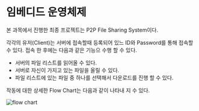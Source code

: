 # 임베디드 운영체제

본 과목에서 진행한 최종 프로젝트는 P2P File Sharing System이다.

각각의 유저(Client)는 서버에 접속할때 등록되어 있느 ID와 Password를 통해 접속할 수 있다.
접속 한 후에는 다음과 같은 기능으 수행 할 수 있다. 
- 서버의 파일 리스트를 읽어올 수 있다.
- 서버로 자신이 가지고 있는 파일을 올릴 수 있다. 
- 파일 리스트에 있는 파일 중 하나를 선택해서 다운로드를 진행 할 수 있다. 

작동에 대한 상세한 Flow Chart는 다음과 같이 나타내 지 수 있다. 

![flow chart](https://user-images.githubusercontent.com/44546283/64484998-4ef14a80-d255-11e9-9d7b-a7a0a33e3046.jpeg)
